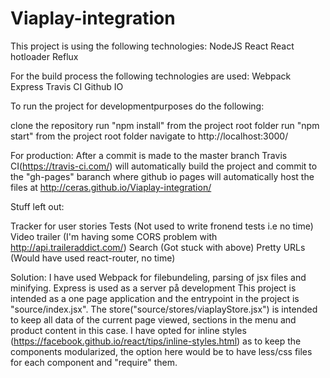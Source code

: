 # Viaplay-integration

This project is using the following technologies:
NodeJS
React
React hotloader
Reflux

For the build process the following technologies are used:
Webpack
Express
Travis CI
Github IO

To run the project for developmentpurposes do the following:

clone the repository
run "npm install" from the project root folder
run "npm start" from the project root folder
navigate to http://localhost:3000/

For production:
After a commit is made to the master branch Travis CI(https://travis-ci.com/) will automatically build the project and commit to the "gh-pages" baranch where github io pages will automatically host the files at http://ceras.github.io/Viaplay-integration/



Stuff left out:

Tracker for user stories
Tests (Not used to write fronend tests i.e no time)
Video trailer (I'm having some CORS problem with http://api.traileraddict.com/)
Search (Got stuck with above)
Pretty URLs (Would have used react-router, no time)


Solution:
I have used Webpack for filebundeling, parsing of jsx files and minifying.
Express is used as a server på development
This project is intended as a one page application and the entrypoint in the project is "source/index.jsx". 
The store("source/stores/viaplayStore.jsx") is intended to keep all data of the current page viewed, sections in the menu and product content in this case.
I have opted for inline styles (https://facebook.github.io/react/tips/inline-styles.html) as to keep the components modularized, the option here would be to have less/css files for each component and "require" them.
